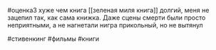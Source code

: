 #оценка3 
хуже чем книга [[зеленая миля книга]]
долгий, меня не зацепил так, как сама книжка. Даже сцены смерти были просто неприятными, а не нагнетали
нигра прикольный, но не вытянул



#стивенкинг #фильмы #книги 
